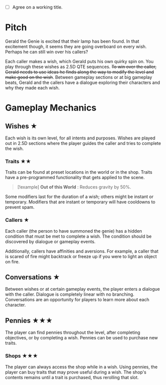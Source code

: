 - [ ] Agree on a working title.

# Pitch
Gerald the Genie is excited that their lamp has been found. In that excitement though, it seems they are going overboard on every wish. Perhaps he can still win over his callers?

Each caller makes a wish, which Gerald puts his own quirky spin on. You play through these wishes as 2.5D QTE sequences. ~~To win over the caller, Gerald needs to use ideas he finds along the way to modify the level and make good on the wish~~. Between gameplay sections or at big gameplay beats, Gerald and the callers have a dialogue exploring their characters and why they made each wish.

# Gameplay Mechanics

## Wishes ★
Each wish is its own level, for all intents and purposes. Wishes are played out in 2.5D sections where the player guides the caller and tries to complete the wish.
### Traits ★★
Traits can be found at preset locations in the world or in the shop. Traits have a pre-programmed functionality that gets applied to the scene.

> [!example]
> **Out of this World** :
> Reduces gravity by 50%.

Some modifiers last for the duration of a wish; others might be instant or temporary. Modifiers that are instant or temporary will have cooldowns to prevent spam.
### Callers ★
Each caller (the person to have summoned the genie) has a hidden condition that must be met to complete a wish. The condition should be discovered by dialogue or gameplay events.

Additionally, callers have affinities and aversions. For example, a caller that is scared of fire might backtrack or freeze up if you were to light an object on fire.
## Conversations ★
Between wishes or at certain gameplay events, the player enters a dialogue with the caller. Dialogue is completely linear with no branching. Conversations are an opportunity for players to learn more about each character.
## Pennies ★★★
The player can find pennies throughout the level, after completing objectives, or by completing a wish. Pennies can be used to purchase new traits.
### Shops ★★★
The player can always access the shop while in a wish. Using pennies, the player can buy traits that may prove useful during a wish. The shop's contents remains until a trait is purchased, thus rerolling that slot.